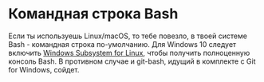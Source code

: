 # Командная строка Bash

Если ты используешь Linux/macOS, то тебе повезло, в твоей системе Bash - командная строка по-умолчанию. Для Windows 10 следует включить [Windows Subsystem for Linux](https://docs.microsoft.com/en-us/windows/wsl/install-win10), чтобы получить полноценную консоль Bash. В противном случае и git-bash, идущий в комплекте с Git for Windows, сойдет.

